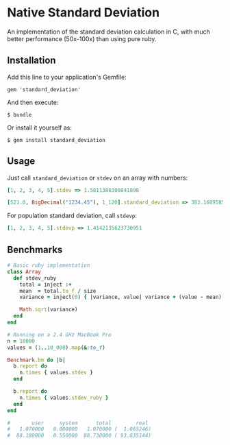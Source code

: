 # Native Standard Deviation

An implementation of the standard deviation calculation in C, with much better performance (50x-100x) than using pure ruby.

## Installation

Add this line to your application's Gemfile:

    gem 'standard_deviation'

And then execute:

    $ bundle

Or install it yourself as:

    $ gem install standard_deviation

## Usage

Just call `standard_deviation` or `stdev` on an array with numbers:

``` ruby
[1, 2, 3, 4, 5].stdev => 1.5811388300841898

[521.0, BigDecimal("1234.45"), 1_120].standard_deviation => 383.168958598336
```
For population standard deviation, call `stdevp`:

``` ruby
[1, 2, 3, 4, 5].stdevp => 1.4142135623730951
```

## Benchmarks

``` ruby
# Basic ruby implementation
class Array
  def stdev_ruby
    total = inject :+
    mean  = total.to_f / size
    variance = inject(0) { |variance, value| variance + (value - mean) ** 2 } / (size - 1)

    Math.sqrt(variance)
  end
end

# Running on a 2.4 GHz MacBook Pro
n = 10000
values = (1..10_000).map(&:to_f)

Benchmark.bm do |b|
  b.report do
    n.times { values.stdev }
  end

  b.report do
    n.times { values.stdev_ruby }
  end
end

#       user     system      total        real
#   1.070000   0.000000   1.070000 (  1.065246)
#  88.180000   0.550000  88.730000 ( 93.835144)
```
